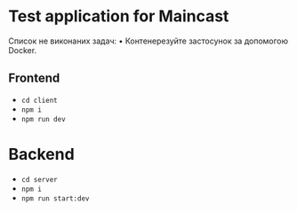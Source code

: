 # Test application for Maincast

Список не виконаних задач:
•	Контенерезуйте застосунок за допомогою Docker.

## Frontend
- `cd client`
- `npm i`
- `npm run dev`

# Backend
- `cd server`
- `npm i`
- `npm run start:dev`
